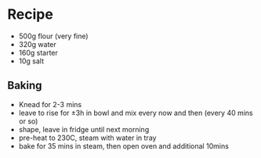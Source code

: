 # Recipe

* 500g flour (very fine)
* 320g water
* 160g starter
* 10g salt

## Baking

* Knead for 2-3 mins
* leave to rise for ±3h in bowl and mix every now and then (every 40 mins or so)
* shape, leave in fridge until next morning
* pre-heat to 230C, steam with water in tray
* bake for 35 mins in steam, then open oven and additional 10mins
